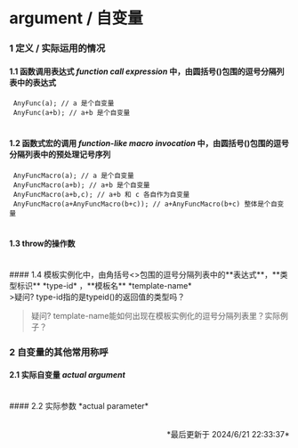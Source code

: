 # argument / 自变量<br>
### 1 定义 / 实际运用的情况<br>
#### 1.1 函数调用表达式 *function call expression* 中，由圆括号()包围的逗号分隔列表中的**表达式**<br>
``` AnyFunc(a); // a 是个自变量```<br>
``` AnyFunc(a+b); // a+b 是个自变量```<br>
<br>
#### 1.2 函数式宏的调用 *function-like macro invocation* 中，由圆括号()包围的逗号分隔列表中的**预处理记号序列**<br>
``` AnyFuncMacro(a); // a 是个自变量```<br>
``` AnyFuncMacro(a+b); // a+b 是个自变量```<br>
``` AnyFuncMacro(a+b,c); // a+b 和 c 各自作为自变量```<br>
``` AnyFuncMacro(a+AnyFuncMacro(b+c)); // a+AnyFuncMacro(b+c) 整体是个自变量```<br>
<br>
#### 1.3 throw的操作数<br>
<br>
#### 1.4 模板实例化中，由角括号<>包围的逗号分隔列表中的**表达式**，**类型标识** *type-id* ，**模板名** *template-name* <br>
>疑问? type-id指的是typeid()的返回值的类型吗？<br>

>疑问? template-name能如何出现在模板实例化的逗号分隔列表里？实际例子？<br>
### 2 自变量的其他常用称呼<br>
#### 2.1 实际自变量 *actual argument* <br>
<br>
#### 2.2 实际参数 *actual parameter* <br>
<br><p align="right">*最后更新于 2024/6/21 22:33:37*